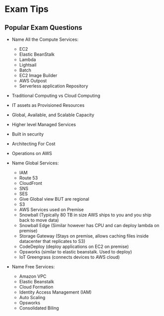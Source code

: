 # Exam Tips

## Popular Exam Questions

- Name All the Compute Services:
  - EC2
  - Elastic BeanStalk
  - Lambda
  - Lightsail
  - Batch
  - EC2 Image Builder
  - AWS Outpost
  - Serverless application Repository

- Traditional Computing vs Cloud Computing
- IT assets as Provisioned Resources
- Global, Available, and Scalable Capacity
- Higher level Managed Services
- Built in security
- Architecting For Cost
- Operations on AWS
- Name Global Services:
  - IAM
  - Route 53
  - CloudFront
  - SNS
  - SES
  - Give Global view BUT are regional
  - S3
  - AWS Services used on Premise
  - Snowball (Typically 80 TB in size AWS ships to you and you ship back to move data)
  - Snowball Edge (Similar however has CPU and can deploy lambda on premise)
  - Storage Gateway (Stays on premise, allows caching files inside datacenter that replicates to S3)
  - CodeDeploy (deploy applications on EC2 on premise)
  - Opsworks (similar to elastic beanstalk. Used to deploy)
  - IoT Greengrass (connects devices to AWS cloud)
- Name Free Services:
  - Amazon VPC
  - Elastic Beanstalk
  - Cloud Formation
  - Identity Access Management (IAM)
  - Auto Scaling
  - Opsworks
  - Consolidated Biling
